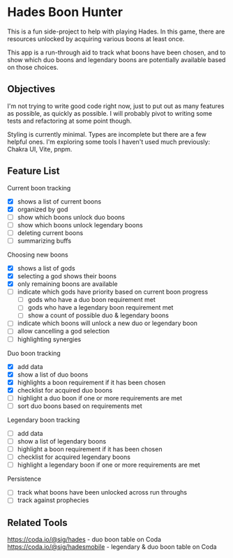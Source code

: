 # Hades Boon Hunter

This is a fun side-project to help with playing Hades. In this game, there are resources unlocked by acquiring various boons at least once.

This app is a run-through aid to track what boons have been chosen, and to show which duo boons and legendary boons are potentially available based on those choices.

## Objectives

I'm not trying to write good code right now, just to put out as many features as possible, as quickly as possible. I will probably pivot to writing some tests and refactoring at some point though.

Styling is currently minimal. Types are incomplete but there are a few helpful ones. I'm exploring some tools I haven't used much previously: Chakra UI, Vite, pnpm.

## Feature List

Current boon tracking
- [x] shows a list of current boons
- [x] organized by god
- [ ] show which boons unlock duo boons
- [ ] show which boons unlock legendary boons
- [ ] deleting current boons
- [ ] summarizing buffs

Choosing new boons
- [x] shows a list of gods
- [x] selecting a god shows their boons
- [x] only remaining boons are available
- [ ] indicate which gods have priority based on current boon progress
  - [ ] gods who have a duo boon requirement met
  - [ ] gods who have a legendary boon requirement met
  - [ ] show a count of possible duo & legendary boons
- [ ] indicate which boons will unlock a new duo or legendary boon
- [ ] allow cancelling a god selection
- [ ] highlighting synergies

Duo boon tracking
- [x] add data
- [x] show a list of duo boons
- [x] highlights a boon requirement if it has been chosen
- [x] checklist for acquired duo boons
- [ ] highlight a duo boon if one or more requirements are met
- [ ] sort duo boons based on requirements met

Legendary boon tracking
- [ ] add data
- [ ] show a list of legendary boons
- [ ] highlight a boon requirement if it has been chosen
- [ ] checklist for acquired legendary boons
- [ ] highlight a legendary boon if one or more requirements are met

Persistence
- [ ] track what boons have been unlocked across run throughs
- [ ] track against prophecies

## Related Tools

https://coda.io/@sig/hades - duo boon table on Coda
https://coda.io/@sig/hadesmobile - legendary & duo boon table on Coda
